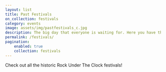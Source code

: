 ```yaml
---
layout: list
title: Past Festivals
on_collection: festivals
category: events
image: assets/img/pastfestivals_c.jpg
description: The big day that everyone is waiting for. Here you have the oportunity to see and appreciate big artists and local bands.
permalink: /festivals/
pagination:
    enabled: true
    collection: festivals
---
```

Check out all the historic Rock Under The Clock festivals!
